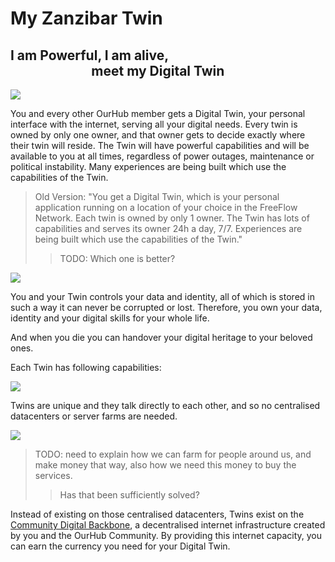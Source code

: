 # My Zanzibar Twin

## I am Powerful, I am alive, <br> &nbsp;&nbsp;&nbsp;&nbsp;&nbsp;&nbsp;&nbsp;&nbsp;&nbsp;&nbsp;&nbsp;&nbsp;&nbsp;&nbsp;&nbsp;&nbsp;&nbsp;&nbsp;&nbsp;&nbsp;&nbsp;&nbsp;&nbsp;&nbsp;&nbsp; meet my Digital Twin

![](ourtwin/intro/img/my_freeflow_life.png)  


You and every other OurHub member gets a Digital Twin, your personal interface with the internet, serving all your digital needs. Every twin is owned by only one owner, and that owner gets to decide exactly where their twin will reside. The Twin will have powerful capabilities and will be available to you at all times, regardless of power outages, maintenance or political instability. Many experiences are being built which use the capabilities of the Twin.


> Old Version: "You get a Digital Twin, which is your personal application running on a location of your choice in the FreeFlow Network. Each twin is owned by only 1 owner. The Twin has lots of capabilities and serves its owner 24h a day, 7/7. Experiences are being built which use the capabilities of the Twin."
>> TODO: Which one is better?

![](ourtwin/intro/img/intro_twin.png)  

You and your Twin controls your data and identity, all of which is stored in such a way it can never be corrupted or lost. Therefore, you own your data, identity and your digital skills for your whole life.

And when you die you can handover your digital heritage to your beloved ones.

Each Twin has following capabilities:

![](ourtwin/intro/img/capabilities.png)  

Twins are unique and they talk directly to each other, and so no centralised datacenters or server farms are needed.

![](ourtwin/intro/img/twin2twin.png)  

>TODO: need to explain how we can farm for people around us, and make money that way, also how we need this money to buy the services.
>> Has that been sufficiently solved?

Instead of existing on those centralised datacenters, Twins exist on the [Community Digital Backbone](/ourinternet/ourledger/ourledger.md), a decentralised internet infrastructure created by you and the OurHub Community. By providing this internet capacity, you can earn the currency you need for your Digital Twin.


